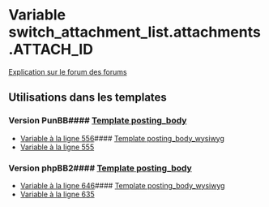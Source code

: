 # Variable switch_attachment_list.attachments.ATTACH_ID
[Explication sur le forum des forums](http://forum.forumactif.com/t294113-listing-des-variables#switch_attachment_list.attachments.ATTACH_ID)
## Utilisations dans les templates
### Version PunBB#### [Template posting_body](punbb/posting_body.md)
* [Variable à la ligne 556](../punbb/posting_body.tpl#L556)#### [Template posting_body_wysiwyg](punbb/posting_body_wysiwyg.md)
* [Variable à la ligne 555](../punbb/posting_body_wysiwyg.tpl#L555)
### Version phpBB2#### [Template posting_body](subsilver/posting_body.md)
* [Variable à la ligne 646](../subsilver/posting_body.tpl#L646)#### [Template posting_body_wysiwyg](subsilver/posting_body_wysiwyg.md)
* [Variable à la ligne 635](../subsilver/posting_body_wysiwyg.tpl#L635)